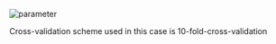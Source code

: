 ![parameter](https://user-images.githubusercontent.com/81594307/206361243-3f265b87-2e29-4b09-882c-08dec61f2be0.png)


Cross-validation scheme used in this case is 10-fold-cross-validation
